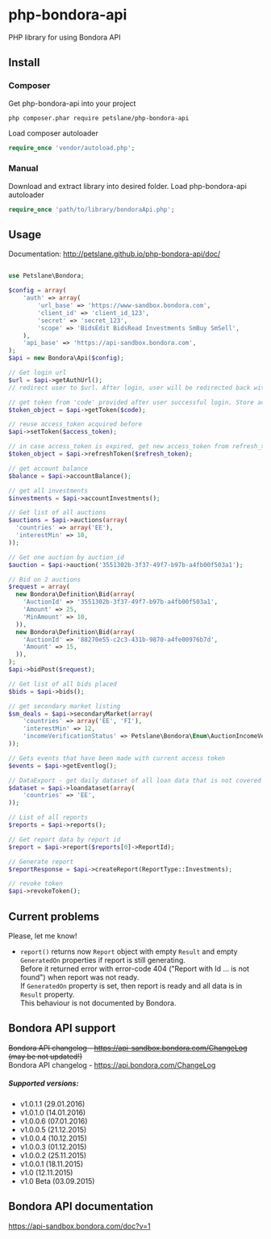 # php-bondora-api
PHP library for using Bondora API

## Install

### Composer
Get php-bondora-api into your project
```
php composer.phar require petslane/php-bondora-api
```
Load composer autoloader
```php
require_once 'vendor/autoload.php';
```

### Manual
Download and extract library into desired folder.
Load php-bondora-api autoloader
```php
require_once 'path/to/library/bondoraApi.php';
```

## Usage
Documentation: http://petslane.github.io/php-bondora-api/doc/
```php

use Petslane\Bondora;

$config = array(
    'auth' => array(
        'url_base' => 'https://www-sandbox.bondora.com',
        'client_id' => 'client_id_123',
        'secret' => 'secret_123',
        'scope' => 'BidsEdit BidsRead Investments SmBuy SmSell',
    ),
    'api_base' => 'https://api-sandbox.bondora.com',
);
$api = new Bondora\Api($config);

// Get login url
$url = $api->getAuthUrl();
// redirect user to $url. After login, user will be redirected back with get parameter 'code'

// get token from 'code' provided after user successful login. Store access_token and refresh_token
$token_object = $api->getToken($code);

// reuse access_token acquired before
$api->setToken($access_token);

// in case access_token is expired, get new access_token from refresh_token
$token_object = $api->refreshToken($refresh_token);

// get account balance
$balance = $api->accountBalance();

// get all investments
$investments = $api->accountInvestments();

// Get list of all auctions
$auctions = $api->auctions(array(
  'countries' => array('EE'),
  'interestMin' => 10,
));

// Get one auction by auction_id
$auction = $api->auction('3551302b-3f37-49f7-b97b-a4fb00f503a1');

// Bid on 2 auctions
$request = array(
  new Bondora\Definition\Bid(array(
    'AuctionId' => '3551302b-3f37-49f7-b97b-a4fb00f503a1',
    'Amount' => 25,
    'MinAmount' => 10,
  )),
  new Bondora\Definition\Bid(array(
    'AuctionId' => '88270e55-c2c3-431b-9870-a4fe00976b7d',
    'Amount' => 15,
  )),
);
$api->bidPost($request);

// Get list of all bids placed
$bids = $api->bids();

// get secondary market listing
$sm_deals = $api->secondaryMarket(array(
    'countries' => array('EE', 'FI'),
    'interestMin' => 12,
    'incomeVerificationStatus' => Petslane\Bondora\Enum\AuctionIncomeVerificationStatus::VerifiedByPhone,
));

// Gets events that have been made with current access token
$events = $api->getEventlog();

// DataExport - get daily dataset of all loan data that is not covered by the data protection laws
$dataset = $api->loandataset(array(
    'countries' => 'EE',
));

// List of all reports
$reports = $api->reports();

// Get report data by report id
$report = $api->report($reports[0]->ReportId);

// Generate report
$reportResponse = $api->createReport(ReportType::Investments);

// revoke token
$api->revokeToken();

```

## Current problems
Please, let me know!
- `report()` returns now `Report` object with empty `Result` and empty `GeneratedOn` properties if report is still generating.  
Before it returned error with error-code 404 ("Report with Id ... is not found") when report was not ready.  
If `GeneratedOn` property is set, then report is ready and all data is in `Result` property.  
This behaviour is not documented by Bondora.  

## Bondora API support
~~Bondora API changelog - https://api-sandbox.bondora.com/ChangeLog (may be not updated!)~~  
Bondora API changelog - https://api.bondora.com/ChangeLog  
##### Supported versions:
- v1.0.1.1 (29.01.2016)  
- v1.0.1.0 (14.01.2016)  
- v1.0.0.6 (07.01.2016)  
- v1.0.0.5 (21.12.2015)  
- v1.0.0.4 (10.12.2015)  
- v1.0.0.3 (01.12.2015)  
- v1.0.0.2 (25.11.2015)  
- v1.0.0.1 (18.11.2015)  
- v1.0 (12.11.2015)  
- v1.0 Beta (03.09.2015)  

## Bondora API documentation
https://api-sandbox.bondora.com/doc?v=1  
